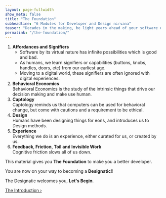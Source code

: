 ```yaml
---
layout: page-fullwidth
show_meta: false
title: "The Foundation"
subheadline: "6 Modules for Developer and Design nirvana"
teaser: "Decades in the making, be light years ahead of your software developer peers."
permalink: "/the-foundation/"
---
```

1. <b>Affordances and Signifiers</b>  
   - Software by its virtual nature has infinite possibilities which is good and bad.  
   - As humans, we learn signifiers or capabilities (buttons, knobs, handles, doors, etc) from our earliest age.    
   - Moving to a digital world, these signifiers are often ignored with digital experiences.   
2. <b>Behavioral Economics</b>  
   Behavioral Economics is the study of the intrinsic things that drive our decision making and make use human.   
3. <b>Captology</b>  
   Captology reminds us that computers can be used for behavioral change, but come with cautions and a requirement to be ethical.
4. <b>Design</b>  
   Humans have been designing things for eons, and introduces us to Design methods.
5. <b>Experience</b>  
   Everything we do is an experience, either curated for us, or created by us.
6. <b>Feedback, Friction, Toil and Invisible Work</b>  
   Cognitive friction slows all of us down.
   
This material gives you <b>The Foundation</b> to make you a better developer.  

You are now on your way to becoming a <b>Designatic</b>!!  

The Designatic welcomes you, <b>Let's Begin</b>.

<a class="radius button small" href="{{ site.url }}{{ site.baseurl }}/the-foundation/the-introduction">The Introduction ›</a>

